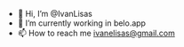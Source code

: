 - 👋 Hi, I’m @IvanLisas
- 🌱 I’m currently working in belo.app
- 📫 How to reach me ivanelisas@gmail.com

<!---
IvanLisas/IvanLisas is a ✨special✨ repository because its `README.md` (this file) appears on your GitHub profile.
You can click the Preview link to take a look at your changes. 
---> 
